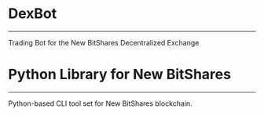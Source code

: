 # DexBot

---



Trading Bot for the New BitShares Decentralized Exchange





# Python Library for New BitShares

---

Python-based CLI tool set for New BitShares blockchain.
